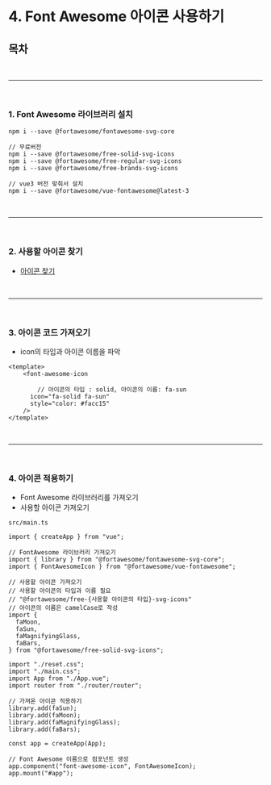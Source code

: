 # 4. Font Awesome 아이콘 사용하기

## 목차

<br />

---------

<br />

### 1. Font Awesome 라이브러리 설치

```
npm i --save @fortawesome/fontawesome-svg-core

// 무료버전
npm i --save @fortawesome/free-solid-svg-icons
npm i --save @fortawesome/free-regular-svg-icons
npm i --save @fortawesome/free-brands-svg-icons

// vue3 버전 맞춰서 설치
npm i --save @fortawesome/vue-fontawesome@latest-3
```

<br />

------

<br />

### 2. 사용할 아이콘 찾기

- [아이콘 찾기](https://fontawesome.com/icons)

<br />

------

<br />

### 3. 아이콘 코드 가져오기

- icon의 타입과 아이콘 이름을 파악

```
<template>
    <font-awesome-icon

        // 아이콘의 타입 : solid, 아이콘의 이름: fa-sun
      icon="fa-solid fa-sun"
      style="color: #facc15"
    />
</template>
```

<br />

------

<br />

### 4. 아이콘 적용하기

- Font Awesome 라이브러리를 가져오기
- 사용할 아이콘 가져오기

```
src/main.ts

import { createApp } from "vue";

// FontAwesome 라이브러리 가져오기
import { library } from "@fortawesome/fontawesome-svg-core";
import { FontAwesomeIcon } from "@fortawesome/vue-fontawesome";

// 사용할 아이콘 가져오기
// 사용할 아이콘의 타입과 이름 필요
// "@fortawesome/free-{사용할 아이콘의 타입}-svg-icons"
// 아이콘의 이름은 camelCase로 작성
import {
  faMoon,
  faSun,
  faMagnifyingGlass,
  faBars,
} from "@fortawesome/free-solid-svg-icons";

import "./reset.css";
import "./main.css";
import App from "./App.vue";
import router from "./router/router";

// 가져온 아이콘 적용하기
library.add(faSun);
library.add(faMoon);
library.add(faMagnifyingGlass);
library.add(faBars);

const app = createApp(App);

// Font Awesome 이름으로 컴포넌트 생성 
app.component("font-awesome-icon", FontAwesomeIcon);
app.mount("#app");
```
